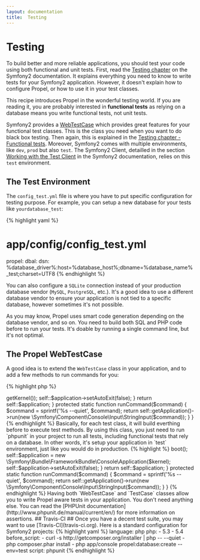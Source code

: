 ```yaml
---
layout: documentation
title:  Testing
---
```


# Testing #

To build better and more reliable applications, you should test your code using
both functional and unit tests. First, read the [Testing chapter](
http://symfony.com/doc/current/book/testing.html) on the Symfony2 documentation.
It explains everything you need to know to write tests for your Symfony2
application. However, it doesn't explain how to configure Propel, or how to use
it in your test classes.

This recipe introduces Propel in the wonderful testing world.
If you are reading it, you are probably interested in **functional tests** as
relying on a database means you write functional tests, not unit tests.

Symfony2 provides a
[WebTestCase](https://github.com/symfony/symfony/blob/master/src/Symfony/Bundle/FrameworkBundle/Test/WebTestCase.php)
which provides great features for your functional test classes. This is the
class you need when you want to do black box testing. Then again, this is
explained in the [Testing chapter - Functional
tests](http://symfony.com/doc/current/book/testing.html#functional-tests).
Moreover, Symfony2 comes with multiple environments, like `dev`, `prod` but
also `test`. The Symfony2 Client, detailled in the section [Working with the
Test Client](http://symfony.com/doc/current/book/testing.html#working-with-the-test-client)
in the Symfony2 documentation, relies on this `test` environment.


## The Test Environment ##

The `config_test.yml` file is where you have to put specific configuration for
testing purpose. For example, you can setup a new database for your tests like
`yourdatabase_test`:

{% highlight yaml %}
# app/config/config_test.yml
propel:
    dbal:
        dsn: %database_driver%:host=%database_host%;dbname=%database_name%_test;charset=UTF8
{% endhighlight %}

You can also configure a `SQLite` connection instead of your production database
vendor (`MySQL`, `PostgreSQL`, etc.). It's a good idea to use a different
database vendor to ensure your application is not tied to a specific database,
however sometimes it's not possible.

As you may know, Propel uses smart code generation depending on the database
vendor, and so on. You need to build both SQL and PHP code before to run your
tests. It's doable by running a single command line, but it's not optimal.


## The Propel WebTestCase ##

A good idea is to extend the `WebTestCase` class in your application, and to add
a few methods to run commands for you:

{% highlight php %}
<?php

namespace Acme\DemoBundle\Tests\Controller;

use Symfony\Bundle\FrameworkBundle\Test\WebTestCase as BaseWebTestCase;

class WebTestCase extends BaseWebTestCase
{
    private static $application;

    public static function setUpBeforeClass()
    {
        \Propel::disableInstancePooling();

        self::runCommand('propel:build --insert-sql');
    }

    protected static function getApplication()
    {
        if (null === self::$application) {
            $client = static::createClient();

            self::$application = new \Symfony\Bundle\FrameworkBundle\Console\Application($client->getKernel());
            self::$application->setAutoExit(false);
        }

        return self::$application;
    }

    protected static function runCommand($command)
    {
        $command = sprintf('%s --quiet', $command);

        return self::getApplication()->run(new \Symfony\Component\Console\Input\StringInput($command));
    }
}
{% endhighlight %}

Basically, for each test class, it will build everthing before to execute test
methods. By using this class, you just need to run `phpunit` in your project to
run all tests, including functional tests that rely on a database. In other
words, it's setup your application in `test` environment, just like you would do
in production.

{% highlight %}
<?php

namespace Acme\DemoBundle\Tests\Controller;

class DefaultControllerTest extends WebTestCase
{
    // Your tests
}
{% endhighlight %}

You can run more commands, like the `propel:fixtures:load` command. It's up to
you. You now have all keys to automatically run functional tests with Propel
inside.

{% highlight php %}
<?php

self::runCommand('propel:fixtures:lad @AcmeDemoBundle --yml');
{% endhighlight %}

If you want to write unit tests for your Model classes for some reasons, you can
follow the same principle in your own `TestCase` class.


## The Propel TestCase ##

If you don't use the Symfony2 Client, you don't need to extend the `WebTestCase`
class, just write your own `TestCase` class:

{% highlight php %}
<?php

namespace Acme\DemoBundle\Tests;

require_once __DIR__ . '/../../../../app/AppKernel.php';

class TestCase extends \PHPUnit_Framework_TestCase
{
    private static $application;

    public static function setUpBeforeClass()
    {
        parent::setUpBeforeClass();

        if (null === self::$application) {
            self::runCommand('propel:build --insert-sql');
            FixturesLoader::load();
        }
    }

    protected static function getApplication()
    {
        if (null === self::$application) {
            $kernel = new \AppKernel('test', true);
            $kernel->boot();

            self::$application = new \Symfony\Bundle\FrameworkBundle\Console\Application($kernel);
            self::$application->setAutoExit(false);
        }

        return self::$application;
    }

    protected static function runCommand($command)
    {
        $command = sprintf('%s --quiet', $command);

        return self::getApplication()->run(new \Symfony\Component\Console\Input\StringInput($command));
    }
}
{% endhighlight %}

Having both `WebTestCase` and `TestCase` classes allow you to write Propel aware
tests in your application. You don't need anything else. You can read the [PHPUnit
documentation](http://www.phpunit.de/manual/current/en/) for more information on
assertions.


## Travis-CI ##

Once you have a decent test suite, you may want to use
[Travis-CI](travis-ci.org). Here is a standard configuration for Symfony2
projects:

{% highlight yaml %}
language: php

php:
    - 5.3
    - 5.4

before_script:
    - curl -s http://getcomposer.org/installer | php -- --quiet
    - php composer.phar install
    - php app/console propel:database:create --env=test

script: phpunit
{% endhighlight %}
